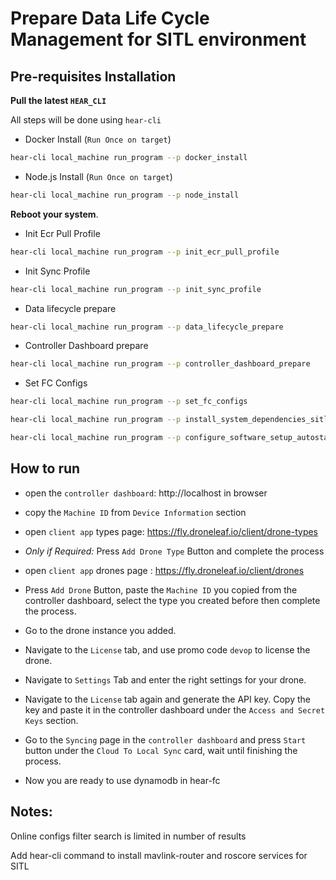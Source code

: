# Prepare Data Life Cycle Management for SITL environment

## Pre-requisites Installation

**Pull the latest `HEAR_CLI`**

All steps will be done using `hear-cli`
- Docker Install (`Run Once on target`)

```bash
hear-cli local_machine run_program --p docker_install
```

- Node.js Install (`Run Once on target`)

```bash
hear-cli local_machine run_program --p node_install
```
 **Reboot your system**.


- Init Ecr Pull Profile

```bash
hear-cli local_machine run_program --p init_ecr_pull_profile
```

- Init Sync Profile

```bash
hear-cli local_machine run_program --p init_sync_profile
```

- Data lifecycle prepare

```bash
hear-cli local_machine run_program --p data_lifecycle_prepare
```

- Controller Dashboard prepare

```bash
hear-cli local_machine run_program --p controller_dashboard_prepare
```

- Set FC Configs

```bash
hear-cli local_machine run_program --p set_fc_configs
```

```bash
hear-cli local_machine run_program --p install_system_dependencies_sitl
```


```bash
hear-cli local_machine run_program --p configure_software_setup_autostart_sitl
```



## How to run

- open the `controller dashboard`: http://localhost in browser
- copy the `Machine ID` from `Device Information` section


- open `client app` types page: https://fly.droneleaf.io/client/drone-types
- *Only if Required:* Press `Add Drone Type` Button and complete the process

- open `client app` drones page : https://fly.droneleaf.io/client/drones

- Press `Add Drone` Button, paste the `Machine ID` you copied from the controller dashboard, select the type you created before then complete the process.

- Go to the drone instance you added.

- Navigate to the `License` tab, and use promo code `devop` to license the drone.

- Navigate to `Settings` Tab and enter the right settings for your drone.

- Navigate to the `License` tab again and generate the API key. Copy the key and paste it in the controller dashboard under the `Access and Secret Keys` section.

- Go to the `Syncing` page in the `controller dashboard` and press `Start` button under the `Cloud To Local Sync` card, wait until finishing the process.

- Now you are ready to use dynamodb in hear-fc

## Notes:

Online configs filter search is limited in number of results

Add hear-cli command to install mavlink-router and roscore services for SITL